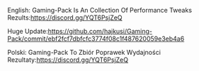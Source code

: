 English:
Gaming-Pack Is An Collection Of Performance Tweaks
Rezults:https://discord.gg/YQT6PsjZeQ

Huge Update:https://github.com/hajkusi/Gaming-Pack/commit/ebf2fcf7dbfcfc3774f08c1f487620059e3eb4a6

Polski:
Gaming-Pack To Zbiór Poprawek Wydajności
Rezultaty:https://discord.gg/YQT6PsjZeQ
